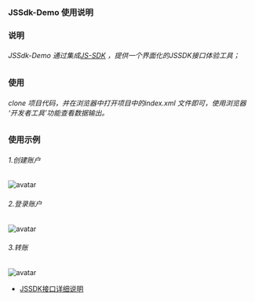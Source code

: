 
### JSSdk-Demo 使用说明

### 说明
###### JSSdk-Demo 通过集成[JS-SDK](https://github.com/Cocos-BCX/JSSDK) ，提供一个界面化的JSSDK接口体验工具；


### 使用 
###### clone 项目代码，并在浏览器中打开项目中的index.xml 文件即可，使用浏览器 ‘开发者工具’功能查看数据输出。

### 使用示例
 ###### 1.创建账户
 ![avatar](https://github.com/Cocos-BCX/JSSDK-Demo/blob/master/images/create_account.png)

 ###### 2.登录账户
  ![avatar](https://github.com/Cocos-BCX/JSSDK-Demo/blob/master/images/login.png)

  ###### 3.转账
  ![avatar](https://github.com/Cocos-BCX/JSSDK-Demo/blob/master/images/transfer.png)

- [JSSDK接口详细说明](https://github.com/Cocos-BCX/JSSDK/blob/master/README_cn.md)
